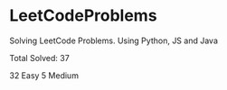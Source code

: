 # LeetCodeProblems
Solving LeetCode Problems. Using Python, JS and Java    

Total Solved: 37

32 Easy
5 Medium 


